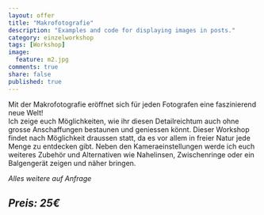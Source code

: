 ```yaml
---
layout: offer
title: "Makrofotografie"
description: "Examples and code for displaying images in posts."
category: einzelworkshop
tags: [Workshop]
image:
  feature: m2.jpg
comments: true
share: false
published: true
---
```


Mit der Makrofotografie eröffnet sich für jeden Fotografen eine faszinierend neue Welt!  
Ich zeige euch Möglichkeiten, wie ihr diesen Detailreichtum auch ohne grosse Anschaffungen bestaunen und geniessen könnt.
Dieser Workshop findet nach Möglichkeit draussen statt, da es vor allem in freier Natur jede Menge zu entdecken gibt. Neben den Kameraeinstellungen werde ich euch weiteres Zubehör und Alternativen wie Nahelinsen, Zwischenringe oder ein Balgengerät zeigen und näher bringen.



*Alles weitere auf Anfrage*


## *Preis: 25€*